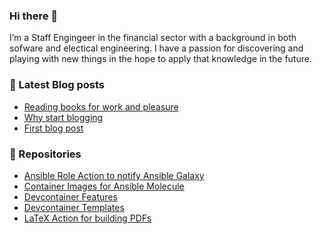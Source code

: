 ### Hi there 👋

I’m a Staff Engingeer in the financial sector with a background in both sofware and electical engineering. I have a passion for discovering and playing with new things in the hope to apply that knowledge in the future.

### 📝 Latest Blog posts

<!-- BLOG-POST-LIST:START -->
- [Reading books for work and pleasure](https://hansspaans.nl/blog/2023/reading-books-for-work-and-pleasure.html)
- [Why start blogging](https://hansspaans.nl/blog/2023/why-start-blogging.html)
- [First blog post](https://hansspaans.nl/blog/2023/first-post.html)
<!-- BLOG-POST-LIST:END -->

<!--
**hspaans/hspaans** is a ✨ _special_ ✨ repository because its `README.md` (this file) appears on your GitHub profile.

Here are some ideas to get you started:

- 🔭 I’m currently working on ...
- 🌱 I’m currently learning ...
- 👯 I’m looking to collaborate on ...
- 🤔 I’m looking for help with ...
- 💬 Ask me about ...
- 📫 How to reach me: ...
- 😄 Pronouns: ...
- ⚡ Fun fact: ...
-->

### 📑 Repositories

- [Ansible Role Action to notify Ansible Galaxy](https://github.com/hspaans/ansible-galaxy-action)
- [Container Images for Ansible Molecule](https://github.com/hspaans/molecule-containers)
- [Devcontainer Features](https://github.com/hspaans/devcontainer-features)
- [Devcontainer Templates](https://github.com/hspaans/devcontainer-templates)
- [LaTeX Action for building PDFs](https://github.com/hspaans/latexmk-action)
